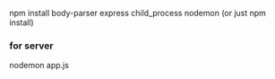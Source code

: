 npm install body-parser express child_process nodemon
(or just npm install)


### for server ###
nodemon app.js 